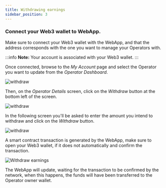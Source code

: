 ```yaml
---
title: Withdrawing earnings
sidebar_position: 3
---
```


### Connect your Web3 wallet to WebApp.

Make sure to connect your Web3 wallet with the WebApp, and that the address corresponds with the one you want to manage your Operators with.

:::info
**Note:** Your account is associated with your Web3 wallet.
:::

Once connected, browse to the _My Account_ page and select the Operator you want to update from the _Operator Dashboard_.

![withdraw](/img/withdraw-earnings-1.avif)

Then, on the _Operator Details_ screen, click on the _Withdraw_ button at the bottom left of the screen.

![withdraw](/img/withdraw-earnings-2.avif)

In the following screen you'll be asked to enter the amount you intend to withdraw and click on the _Withdraw_ button.

![withdraw](/img/withdraw-earnings-3.avif)

A smart contract transaction is generated by the WebApp, make sure to open your Web3 wallet, if it does not automatically and confirm the transaction.

<div style={{ display: 'flex', justifyContent: 'center' }}>
  <img 
    src="/img/withdraw-earnings-4.png" 
    alt="Withdraw earnings" 
    style={{ width: '50%', maxWidth: '500px' }}
  />
</div>


The WebApp will update, waiting for the transaction to be confirmed by the network, when this happens, the funds will have been transferred to the Operator owner wallet.